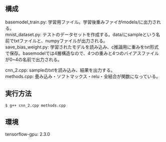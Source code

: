 ## 構成
basemodel_train.py: 学習用ファイル。学習後重みファイがmodels/に出力される。</br>
mnist_dataset.py: テストのデータセットを作成する。data/にsampleという名前でtxtファイルと、numpyファイルが出力される。</br>
save_bias_weight.py: 学習されたモデルを読み込み、c推論用に重みをtxt形式で保存。basemodelでは4層構造なので、4つの重みと4つのバイアスファイルが0~4の名前で出力される。</br>

cnn_2.cpp: sampleのtxtを読み込み、結果を出力する。</br>
methods.cpp: 畳み込み・ソフトマックス・relu・全結合が関数になっている。</br>


## 実行方法
`$ g++ cnn_2.cpp methods.cpp`

## 環境
tensorflow-gpu: 2.3.0